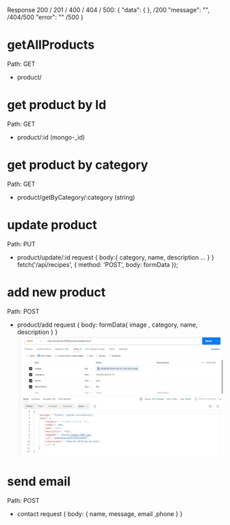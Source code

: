 Response 200 / 201 / 400 / 404 / 500:
{
  "data": {  }, /200
  "message": "", /404/500
  "error": "" /500
}

# getAllProducts
Path:
GET
- product/

# get product by Id
Path:
GET
- product/:id (mongo-_id)

# get product by category
Path:
GET
- product/getByCategory/:category (string)

# update product
Path:
PUT
- product/update/:id
request
{
  body:{ category, name, description ... }
}
fetch('/api/recipes', {
  method: 'POST',
  body: formData
});

# add new product
Path:
POST
- product/add
request
{
  body: formData{ image , category, name, description }
}
![example sending](api-docs-image.png)

# send email
Path:
POST
- contact
request
{
  body:
  { 
    name, message, email ,phone
  }
}
